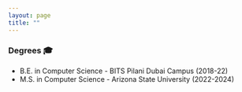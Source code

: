 ```yaml
---
layout: page
title: ""
---
```


### Degrees 🎓

* B.E. in Computer Science - BITS Pilani Dubai Campus (2018-22) 
* M.S. in Computer Science - Arizona State University (2022-2024)
